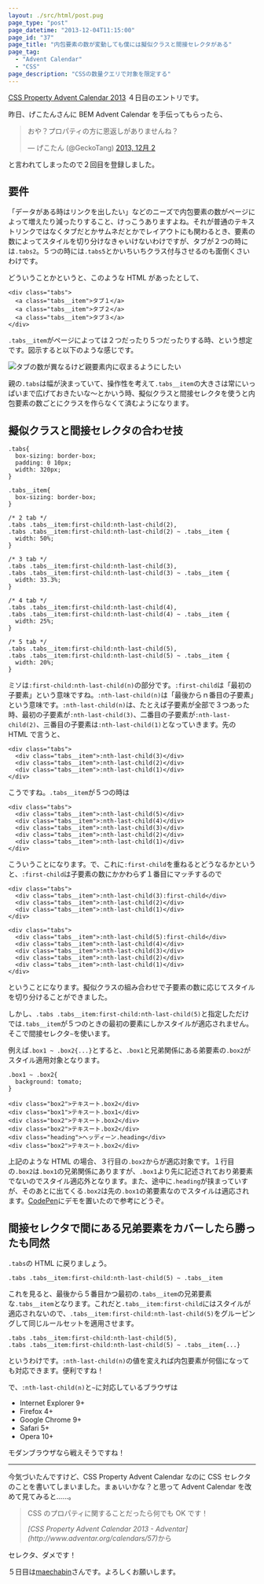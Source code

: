 ```yaml
---
layout: ./src/html/post.pug
page_type: "post"
page_datetime: "2013-12-04T11:15:00"
page_id: "37"
page_title: "内包要素の数が変動しても僕には擬似クラスと間接セレクタがある"
page_tag:
  - "Advent Calendar"
  - "CSS"
page_description: "CSSの数量クエリで対象を限定する"
---
```


[CSS Property Advent Calendar 2013](http://www.adventar.org/calendars/57) ４日目のエントリです。

昨日、げこたんさんに BEM Advent Calendar を手伝ってもらったら、

<blockquote class="twitter-tweet" lang="ja"><p>おや？プロパティの方に恩返しがありませんね？</p>&mdash; げこたん (@GeckoTang) <a href="https://twitter.com/GeckoTang/statuses/407367908268834816">2013, 12月 2</a></blockquote>
<script async src="//platform.twitter.com/widgets.js"></script>

と言われてしまったので２回目を登録しました。

## 要件

「データがある時はリンクを出したい」などのニーズで内包要素の数がページによって増えたり減ったりすること、けっこうありますよね。それが普通のテキストリンクではなくタブだとかサムネだとかでレイアウトにも関わるとき、要素の数によってスタイルを切り分けなきゃいけないわけですが、タブが２つの時には`.tabs2`。５つの時には`.tabs5`とかいちいちクラス付与させるのも面倒くさいわけです。

どういうことかというと、このような HTML があったとして、

```
<div class="tabs">
  <a class="tabs__item">タブ１</a>
  <a class="tabs__item">タブ２</a>
  <a class="tabs__item">タブ３</a>
</div>
```

`.tabs__item`がページによっては２つだったり５つだったりする時、という想定です。図示すると以下のような感じです。

![タブの数が異なるけど親要素内に収まるようにしたい](/img/multiple-tabs/01.png "タブの数が異なるけど幅はそれぞれ親要素内に収まるようにしたい")

親の`.tabs`は幅が決まっていて、操作性を考えて`.tabs__item`の大きさは常にいっぱいまで広げておきたいな〜とかいう時、擬似クラスと間接セレクタを使うと内包要素の数ごとにクラスを作らなくて済むようになります。

## 擬似クラスと間接セレクタの合わせ技

```
.tabs{
  box-sizing: border-box;
  padding: 0 10px;
  width: 320px;
}

.tabs__item{
  box-sizing: border-box;
}

/* 2 tab */
.tabs .tabs__item:first-child:nth-last-child(2),
.tabs .tabs__item:first-child:nth-last-child(2) ~ .tabs__item {
  width: 50%;
}

/* 3 tab */
.tabs .tabs__item:first-child:nth-last-child(3),
.tabs .tabs__item:first-child:nth-last-child(3) ~ .tabs__item {
  width: 33.3%;
}

/* 4 tab */
.tabs .tabs__item:first-child:nth-last-child(4),
.tabs .tabs__item:first-child:nth-last-child(4) ~ .tabs__item {
  width: 25%;
}

/* 5 tab */
.tabs .tabs__item:first-child:nth-last-child(5),
.tabs .tabs__item:first-child:nth-last-child(5) ~ .tabs__item {
  width: 20%;
}
```

ミソは`:first-child:nth-last-child(n)`の部分です。`:first-child`は「最初の子要素」という意味ですね。`:nth-last-child(n)`は「最後からｎ番目の子要素」という意味です。`:nth-last-child(n)`は、たとえば子要素が全部で３つあった時、最初の子要素が`:nth-last-child(3)`、二番目の子要素が`:nth-last-child(2)`、三番目の子要素は`:nth-last-child(1)`となっていきます。先の HTML で言うと、

```
<div class="tabs">
  <div class="tabs__item">:nth-last-child(3)</div>
  <div class="tabs__item">:nth-last-child(2)</div>
  <div class="tabs__item">:nth-last-child(1)</div>
</div>
```

こうですね。`.tabs__item`が５つの時は

```
<div class="tabs">
  <div class="tabs__item">:nth-last-child(5)</div>
  <div class="tabs__item">:nth-last-child(4)</div>
  <div class="tabs__item">:nth-last-child(3)</div>
  <div class="tabs__item">:nth-last-child(2)</div>
  <div class="tabs__item">:nth-last-child(1)</div>
</div>
```

こういうことになります。で、これに`:first-child`を重ねるとどうなるかというと、`:first-child`は子要素の数にかかわらず１番目にマッチするので

```
<div class="tabs">
  <div class="tabs__item">:nth-last-child(3):first-child</div>
  <div class="tabs__item">:nth-last-child(2)</div>
  <div class="tabs__item">:nth-last-child(1)</div>
</div>

<div class="tabs">
  <div class="tabs__item">:nth-last-child(5):first-child</div>
  <div class="tabs__item">:nth-last-child(4)</div>
  <div class="tabs__item">:nth-last-child(3)</div>
  <div class="tabs__item">:nth-last-child(2)</div>
  <div class="tabs__item">:nth-last-child(1)</div>
</div>
```

ということになります。擬似クラスの組み合わせで子要素の数に応じてスタイルを切り分けることができました。

しかし、`.tabs .tabs__item:first-child:nth-last-child(5)`と指定しただけでは`.tabs__item`が５つのときの最初の要素にしかスタイルが適応されません。そこで間接セレクタ`~`を使います。

例えば`.box1 ~ .box2{...}`とすると、`.box1`と兄弟関係にある弟要素の`.box2`がスタイル適用対象となります。

```
.box1 ~ .box2{
  background: tomato;
}
```

```
<div class="box2">テキスート.box2</div>
<div class="box1">テキスート.box1</div>
<div class="box2">テキスート.box2</div>
<div class="box2">テキスート.box2</div>
<div class="heading">ヘッディーン.heading</div>
<div class="box2">テキスート.box2</div>
```

上記のような HTML の場合、３行目の`.box2`からが適応対象です。１行目の`.box2`は`.box1`の兄弟関係にありますが、`.box1`より先に記述されており弟要素でないのでスタイル適応外となります。また、途中に`.heading`が挟まっていすが、そのあとに出てくる`.box2`は先の`.box1`の弟要素なのでスタイルは適応されます。[CodePen](http://codepen.io/anon/pen/FHbGe)にデモを置いたので参考にどうぞ。

## 間接セレクタで間にある兄弟要素をカバーしたら勝ったも同然

`.tabs`の HTML に戻りましょう。

```
.tabs .tabs__item:first-child:nth-last-child(5) ~ .tabs__item
```

これを見ると、最後から５番目かつ最初の`.tabs__item`の兄弟要素な`.tabs__item`となります。これだと`.tabs__item:first-child`にはスタイルが適応されないので、`.tabs__item:first-child:nth-last-child(5)`をグルーピングして同じルールセットを適用させます。

```
.tabs .tabs__item:first-child:nth-last-child(5),
.tabs .tabs__item:first-child:nth-last-child(5) ~ .tabs__item{...}
```

というわけです。`:nth-last-child(n)`の値を変えれば内包要素が何個になっても対応できます。便利ですね！

で、`:nth-last-child(n)`と`~`に対応しているブラウザは

- Internet Explorer 9+
- Firefox 4+
- Google Chrome 9+
- Safari 5+
- Opera 10+

モダンブラウザなら戦えそうですね！

---

今気づいたんですけど、CSS Property Advent Calendar なのに CSS セレクタのことを書いてしまいました。まぁいいかな？と思って Advent Calendar を改めて見てみると......。

> CSS のプロパティに関することだったら何でも OK です！
>
> <footer><cite>[CSS Property Advent Calendar 2013 - Adventar](http://www.adventar.org/calendars/57)</cite>から</footer>

セレクタ、ダメです！

５日目は[maechabin](http://www.adventar.org/users/2313)さんです。よろしくお願いします。
